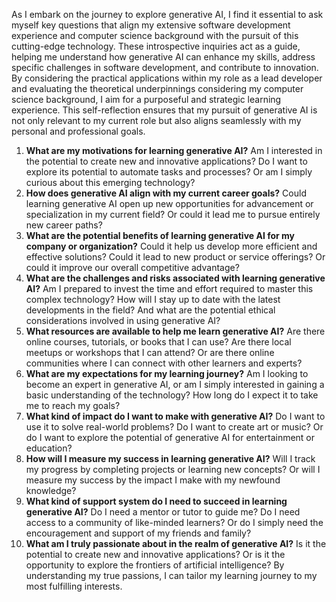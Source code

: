 As I embark on the journey to explore generative AI, I find it essential to ask myself key questions that align my extensive software development experience and computer science background with the pursuit of this cutting-edge technology. These introspective inquiries act as a guide, helping me understand how generative AI can enhance my skills, address specific challenges in software development, and contribute to innovation. By considering the practical applications within my role as a lead developer and evaluating the theoretical underpinnings considering my computer science background, I aim for a purposeful and strategic learning experience. This self-reflection ensures that my pursuit of generative AI is not only relevant to my current role but also aligns seamlessly with my personal and professional goals.

1.  **What are my motivations for learning generative AI?** Am I interested in the potential to create new and innovative applications? Do I want to explore its potential to automate tasks and processes? Or am I simply curious about this emerging technology?
2.  **How does generative AI align with my current career goals?** Could learning generative AI open up new opportunities for advancement or specialization in my current field? Or could it lead me to pursue entirely new career paths?
3.  **What are the potential benefits of learning generative AI for my company or organization?** Could it help us develop more efficient and effective solutions? Could it lead to new product or service offerings? Or could it improve our overall competitive advantage?
4.  **What are the challenges and risks associated with learning generative AI?** Am I prepared to invest the time and effort required to master this complex technology? How will I stay up to date with the latest developments in the field? And what are the potential ethical considerations involved in using generative AI?
5.  **What resources are available to help me learn generative AI?** Are there online courses, tutorials, or books that I can use? Are there local meetups or workshops that I can attend? Or are there online communities where I can connect with other learners and experts?
6.  **What are my expectations for my learning journey?** Am I looking to become an expert in generative AI, or am I simply interested in gaining a basic understanding of the technology? How long do I expect it to take me to reach my goals?
7.  **What kind of impact do I want to make with generative AI?** Do I want to use it to solve real-world problems? Do I want to create art or music? Or do I want to explore the potential of generative AI for entertainment or education?
8.  **How will I measure my success in learning generative AI?** Will I track my progress by completing projects or learning new concepts? Or will I measure my success by the impact I make with my newfound knowledge?
9.  **What kind of support system do I need to succeed in learning generative AI?** Do I need a mentor or tutor to guide me? Do I need access to a community of like-minded learners? Or do I simply need the encouragement and support of my friends and family?
10. **What am I truly passionate about in the realm of generative AI?** Is it the potential to create new and innovative applications? Or is it the opportunity to explore the frontiers of artificial intelligence? By understanding my true passions, I can tailor my learning journey to my most fulfilling interests.
